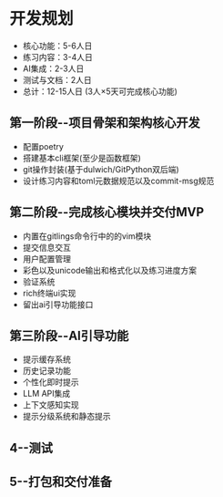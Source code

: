 # 开发规划

-    核心功能：5-6人日
-    练习内容：3-4人日
-    AI集成：2-3人日
-    测试与文档：2人日
-    总计：12-15人日 (3人×5天可完成核心功能)


## 第一阶段--项目骨架和架构核心开发

- 配置poetry
- 搭建基本cli框架(至少是函数框架)
- git操作封装(基于dulwich/GitPython双后端)
- 设计练习内容和toml元数据规范以及commit-msg规范

## 第二阶段--完成核心模块并交付MVP

- 内置在gitlings命令行中的的vim模块
- 提交信息交互
- 用户配置管理
- 彩色以及unicode输出和格式化以及练习进度方案
- 验证系统
- rich终端ui实现
- 留出ai引导功能接口

## 第三阶段--AI引导功能

- 提示缓存系统
- 历史记录功能
- 个性化即时提示
- LLM API集成
- 上下文感知实现
- 提示分级系统和静态提示

## 4--测试

## 5--打包和交付准备

